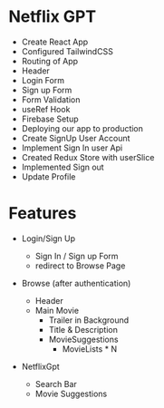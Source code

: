 # Netflix GPT


- Create React App
- Configured TailwindCSS
- Routing of App
- Header
- Login Form
- Sign up Form
- Form Validation
- useRef Hook
- Firebase Setup
- Deploying our app to production
- Create SignUp User Account
- Implement Sign In user Api
- Created Redux Store with userSlice
- Implemented Sign out
- Update Profile






# Features
- Login/Sign Up
  - Sign In / Sign up Form
  - redirect to Browse Page
- Browse (after authentication)
  - Header
  - Main Movie
    - Trailer in Background
    - Title & Description
    - MovieSuggestions
        - MovieLists * N

- NetflixGpt
  - Search Bar
  - Movie Suggestions

